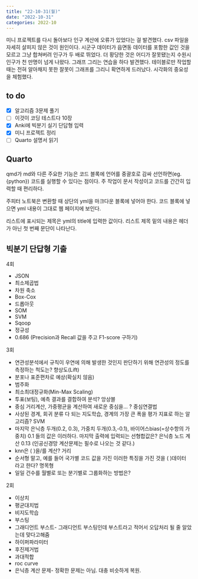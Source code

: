 ```yaml
---
title: "22-10-31(월)"
date: "2022-10-31"
categories: 2022-10
---
```


미니 프로젝트를 다시 돌아보다 인구 계산에 오류가 있었다는 걸 발견했다. csv 파일을 자세히 살피지 않은 것이 원인이다. 시군구 데이터가 읍면동 데이터를 포함한 값인 것을 모르고 그냥 합쳐버려 인구가 두 배로 뛰었다. 더 황당한 것은 어디가 잘못됐는지 수원시 인구가 천 만명이 넘게 나왔다. 그래프 그리는 연습을 하다 발견했다. 테이블로만 작업할 때는 전혀 알아채지 못한 잘못이 그래프를 그리니 확연하게 드러났다. 시각화의 중요성을 체험했다.

## to do

- [x] 알고리즘 3문제 풀기
- [ ] 이것이 코딩 테스트다 10장
- [x] Anki에 빅분기 실기 단답형 입력
- [x] 미니 프로젝트 정리
- [ ] Quarto 설명서 읽기

## Quarto

qmd가 md와 다른 주요한 기능은 코드 블록에 언어를 중괄호로 감싸 선언하면(eg. {python}) 코드를 실행할 수 있다는 점이다. 주 작업이 문서 작성이고 코드를 간간히 입력할 때 편리하다.

주피터 노트북은 변환할 때 상단의 yml을 마크다운 블록에 넣어야 한다. 코드 블록에 넣으면 yml 내용이 그대로 웹 페이지에 보인다.

리스트에 표시되는 제목은 yml의 title에 입력한 값이다. 리스트 제목 밑의 내용은 헤더가 아닌 첫 번째 문단이 나타난다.

## 빅분기 단답형 기출

4회

- JSON
- 최소제곱법
- 차원 축소
- Box-Cox
- 드롭아웃
- SOM
- SVM
- Sqoop
- 정규성
- 0.686 (Precision과 Recall 값을 주고 F1-score 구하기)

3회

- 연관성분석에서 규칙이 우연에 의해 발생한 것인지 판단하기 위해 연관성의 정도를 측정하는 척도는? 향상도(Lift)
- 분포나 표준편차로 예상(확실치 않음)
- 범주화
- 최소최대정규화(Min-Max Scaling)
- 투표(보팅), 예측 결과를 결합하여 분석? 앙상블
- 중심 거리계산, 가중평균을 계산하여 새로운 중심을... ? 중심연결법
- 사상된 경계, 회귀 분류 다 되는 지도학습, 경계의 가장 큰 폭을 평가 지표로 하는 알고리즘? SVM
- 마지막 은닉층 두개(0.2, 0.3), 가중치 두개(0.3,-0.1), 바이어스bias(=상수항의 가중치) 0.1 들의 값은 이러하다. 마지막 출력에 입력되는 선형합값은? 은닉층 노드 계산 0.13 (인공신경망 계산문제는 필수로 나오는 것 같다.)
- knn은 (   )을/를 계산? 거리
- 순서형 말고, 예를 들어 국가별 코드 값을 가진 이러한 특징을 가진 것을 (   )데이터 라고 한다? 명목형
- 일일 건수를 월별로 또는 분기별로 그룹화하는 방법은?

2회

- 이상치
- 평균대치법
- 비지도학습
- 부스팅
- 그래디언트 부스트- 그래디언트 부스팅인데 부스트라고 적어서 오답처리 될 줄 알았는데 맞다고해줌
- 하이퍼파라미터
- 후진제거법
- 과대적합
- roc curve
- 은닉층 계산 문제- 정확한 문제는 아님. 대충 비슷하게 복원.
